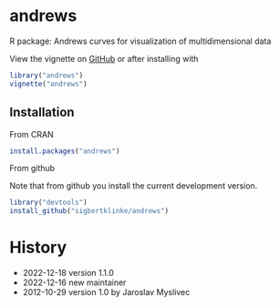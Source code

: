 # andrews

R package: Andrews curves for visualization of multidimensional data

View the vignette on [GitHub](https://htmlpreview.github.io/?https://github.com/sigbertklinke/andrews/blob/master/vignettes/andrews.html) or after installing with

```R
library("andrews")
vignette("andrews") 
```

## Installation

From CRAN

```R
install.packages("andrews")
```

From github

Note that from github you install the current development version.

```R
library("devtools")
install_github("sigbertklinke/andrews")
```

# History

* 2022-12-18 version 1.1.0 
* 2022-12-16 new maintainer
* 2012-10-29 version 1.0 by Jaroslav Myslivec
